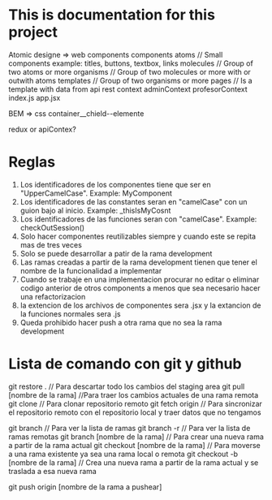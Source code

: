 # This is documentation for this project

Atomic designe => web components
    components
        atoms       // Small components example: titles, buttons, textbox, links
        molecules   // Group of two atoms or more
        organisms   // Group of two molecules or more with or outwith atoms
        templates   // Group of two organisms or more 
        pages       // Is a template with data from api rest
    context 
        adminContext
        profesorContext
    index.js
    app.jsx

BEM => css
    container__chield--elemente

redux or apiContex?

# Reglas
1) Los identificadores de los componentes tiene que ser en "UpperCamelCase". Example: MyComponent
2) Los identificadores de las constantes seran en "camelCase" con un guion bajo al inicio. Example: _thisIsMyCosnt
3) Los identificadores de las funciones seran con "camelCase". Example: checkOutSession()
4) Solo hacer componentes reutilizables siempre y cuando este se repita mas de tres veces
5) Solo se puede desarrollar a patir de la rama development
6) Las ramas creadas a partir de la rama development tienen que tener el nombre de la funcionalidad a implementar
7) Cuando se trabaje en una implementacion procurar no editar o eliminar codigo anterior de otros components a menos que sea necesario hacer una refactorizacion
8) la extencion de los archivos de componentes sera .jsx y la extancion de la funciones normales sera .js
9) Queda prohibido hacer push a otra rama que no sea la rama development


# Lista de comando con git y github
git restore . // Para descartar todo los cambios del staging area
git pull [nombre de la rama]   //Para traer los cambios actuales de una rama remota
git clone // Para clonar repositorio remoto
git fetch origin // Para sincronizar el repositorio remoto con el repositorio local y traer datos que no tengamos

git branch // Para ver la lista de ramas 
git branch -r // Para ver la lista de ramas remotas 
git branch [nombre de la rama] // Para crear una nueva rama a partir de la rama actual
git checkout [nombre de la rama] // Para moverse a una rama existente ya sea una rama local o remota
git checkout -b [nombre de la rama]  // Crea una nueva rama a partir de la rama actual y se traslada a esa nueva rama

git push origin [nombre de la rama a pushear]
